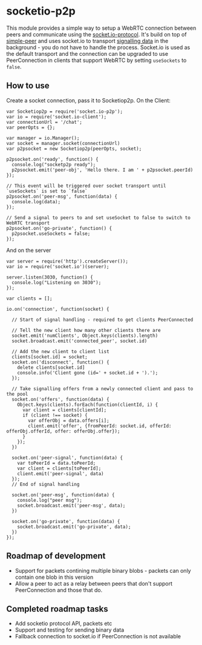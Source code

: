 # socketio-p2p

This module provides a simple way to setup a WebRTC connection between peers and communicate using the [socket.io-protocol](https://github.com/Automattic/socket.io-protocol). It's build on top of [simple-peer](https://github.com/feross/simple-peer) and uses socket.io to transport [signalling data](http://www.html5rocks.com/en/tutorials/webrtc/infrastructure/#what-is-signaling) in the background - you do not have to handle the process. Socket.io is used as the default transport and the connection can be upgraded to use PeerConnection in clients that support WebRTC by setting `useSockets` to `false`.

## How to use

Create a socket connection, pass it to Socketiop2p. On the Client: 

```
var Socketiop2p = require('socket.io-p2p');
var io = require('socket.io-client');
var connectionUrl = '/chat';
var peerOpts = {};

var manager = io.Manager();
var socket = manager.socket(connectionUrl)
var p2psocket = new Socketiop2p(peerOpts, socket);

p2psocket.on('ready', function() {
  console.log("socketp2p ready");
  p2psocket.emit('peer-obj', 'Hello there. I am ' + p2psocket.peerId)
});

// This event will be triggered over socket transport until `useSockets` is set to `false`
p2psocket.on('peer-msg', function(data) {
  console.log(data);
});

// Send a signal to peers to and set useSocket to false to switch to WebRTC transport
p2psocket.on('go-private', function() {
  p2psocket.useSockets = false;
});

```

And on the server

```
var server = require('http').createServer());
var io = require('socket.io')(server);

server.listen(3030, function() {
  console.log("Listening on 3030");
});

var clients = [];

io.on('connection', function(socket) {

  // Start of signal handling - required to get clients PeerConnected

  // Tell the new client how many other clients there are
  socket.emit('numClients', Object.keys(clients).length)
  socket.broadcast.emit('connected_peer', socket.id)

  // Add the new client to client list
  clients[socket.id] = socket;
  socket.on('disconnect', function() {
    delete clients[socket.id]
    console.info('Client gone (id=' + socket.id + ').');
  });

  // Take signalling offers from a newly connected client and pass to the pool
  socket.on('offers', function(data) {
    Object.keys(clients).forEach(function(clientId, i) {
      var client = clients[clientId];
      if (client !== socket) {
        var offerObj = data.offers[i];
        client.emit('offer', {fromPeerId: socket.id, offerId: offerObj.offerId, offer: offerObj.offer});
      }
    });
  })

  socket.on('peer-signal', function(data) {
    var toPeerId = data.toPeerId;
    var client = clients[toPeerId];
    client.emit('peer-signal', data)
  });
  // End of signal handling

  socket.on('peer-msg', function(data) {
    console.log("peer msg");
    socket.broadcast.emit('peer-msg', data);
  })

  socket.on('go-private', function(data) {
    socket.broadcast.emit('go-private', data);
  })
});

```

## Roadmap of development

- Support for packets contining multiple binary blobs - packets can only contain one blob in this version
- Allow a peer to act as a relay between peers that don't support PeerConnection and those that do.

## Completed roadmap tasks

- Add socketio protocol API, packets etc
- Support and testing for sending binary data
- Fallback connection to socket.io if PeerConnection is not available
